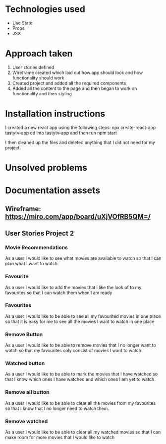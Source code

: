 # Technologies used

- Use State
- Props
- JSX

# Approach taken 

1) User stories defined
2) Wireframe created which laid out how app should look and how functionality should work
3) Created project and added all the required components
4) Added all the content to the page and then began to work on functionality and then styling

# Installation instructions

I created a new react app using the following steps:
npx create-react-app tastytv-app
cd into tastytv-app and then run npm start

I then cleaned up the files and deleted anything that I did not need for my project.


# Unsolved problems

# Documentation assets

## Wireframe: https://miro.com/app/board/uXjVOfRB5QM=/ 

## User Stories Project 2

### Movie Recommendations
As a user I would like to see what movies are available to watch so that I can plan what I want to watch

### Favourite
As a user I would like to add the movies that I like the look of to my favourites so that I can watch them when I am ready

### Favourites
As a user I would like to be able to see all my favourited movies in one place so that it is easy for me to see all the movies I want to watch in one place

### Remove Button
As a user I would like to be able to remove movies that I no longer want to watch so that my favourites only consist of movies I want to watch

### Watched button
As a user I would like to be able to mark the movies that I have watched so that I know which ones I have watched and which ones I am yet to watch. 

### Remove all button
As a user I would like to be able to clear all the movies from my favourites so that I know that I no longer need to watch them.

### Remove watched
As a user I would like to be able to clear all my watched movies so that I can make room for more movies that I would like to watch
